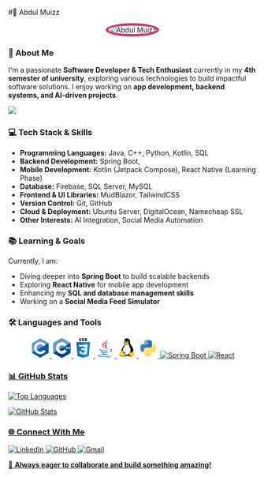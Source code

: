 #👋 Abdul Muizz
<p align="center">
  <img src="https://github.com/a-muizz28.png" alt="Abdul Muizz" width="150" 
  style="border-radius: 50%; border: 5px solid #cb3470;">
</p>


### 🚀 About Me
I'm a passionate **Software Developer & Tech Enthusiast** currently in my **4th semester of university**, exploring various technologies to build impactful software solutions. I enjoy working on **app development, backend systems, and AI-driven projects**.

<p align="left">
  <img src="https://komarev.com/ghpvc/?username=Abdul-Muizz&label=Profile%20views&color=0e75b6&style=flat" />
</p>

### 💻 Tech Stack & Skills
- **Programming Languages:** Java, C++, Python, Kotlin, SQL
- **Backend Development:** Spring Boot,
- **Mobile Development:** Kotlin (Jetpack Compose), React Native (Learning Phase)
- **Database:** Firebase, SQL Server, MySQL
- **Frontend & UI Libraries:** MudBlazor, TailwindCSS
- **Version Control:** Git, GitHub
- **Cloud & Deployment:** Ubuntu Server, DigitalOcean, Namecheap SSL
- **Other Interests:** AI Integration, Social Media Automation

### 📚 Learning & Goals
Currently, I am:
- Diving deeper into **Spring Boot** to build scalable backends
- Exploring **React Native** for mobile app development
- Enhancing my **SQL and database management skills**
- Working on a **Social Media Feed Simulator**

### 🛠 Languages and Tools
 <p align="center">
  <a href="https://www.cprogramming.com/" target="_blank"> <img src="https://raw.githubusercontent.com/devicons/devicon/master/icons/c/c-original.svg" alt="C" width="40" height="40"/> </a>
  <a href="https://www.w3schools.com/cpp/" target="_blank"> <img src="https://raw.githubusercontent.com/devicons/devicon/master/icons/cplusplus/cplusplus-original.svg" alt="C++" width="40" height="40"/> </a>
  <a href="https://www.w3schools.com/css/" target="_blank"> <img src="https://raw.githubusercontent.com/devicons/devicon/master/icons/css3/css3-original-wordmark.svg" alt="CSS3" width="40" height="40"/> </a>
  <a href="https://www.java.com" target="_blank"> <img src="https://raw.githubusercontent.com/devicons/devicon/master/icons/java/java-original.svg" alt="Java" width="40" height="40"/> </a>
  <a href="https://www.linux.org/" target="_blank"> <img src="https://raw.githubusercontent.com/devicons/devicon/master/icons/linux/linux-original.svg" alt="Linux" width="40" height="40"/> </a>
  <a href="https://www.python.org" target="_blank"> <img src="https://raw.githubusercontent.com/devicons/devicon/master/icons/python/python-original.svg" alt="Python" width="40" height="40"/> </
  <img src="https://upload.wikimedia.org/wikipedia/commons/0/06/Kotlin_Icon.svg" alt="Kotlin" width="80">
  <img src="https://upload.wikimedia.org/wikipedia/commons/4/44/Spring_Framework_Logo_2018.svg" alt="Spring Boot" width="100">
  <img src="https://upload.wikimedia.org/wikipedia/commons/a/a7/React-icon.svg" alt="React"height = "40" width="40">
</p>

</p>

</p>

### 📊 GitHub Stats
<p align="left">
  <img src="https://github-readme-stats.vercel.app/api/top-langs/?username=Abdul-Muizz&langs_count=8&layout=compact&theme=dark&title_color=cb3470&text_color=a9fef7&bg_color=141321&locale=en" alt="Top Languages" />
</p>

<p align="left">
  <img src="https://github-readme-stats.vercel.app/api?username=Abdul-Muizz&count_private=true&show_icons=true&theme=dark&title_color=cb3470&text_color=a9fef7&bg_color=141321&locale=en" alt="GitHub Stats" />
</p>

### 🌐 Connect With Me
<p align="left">
  <a href="https://www.linkedin.com/in/abdul-muizz-27783034a/" target="_blank"> <img src="https://raw.githubusercontent.com/rahuldkjain/github-profile-readme-generator/master/src/images/icons/Social/linked-in-alt.svg" alt="LinkedIn" height="30" width="40"/> </a>
  <a href="https://github.com/Abdul-Muizz" target="_blank"> <img src="https://raw.githubusercontent.com/rahuldkjain/github-profile-readme-generator/master/src/images/icons/Social/github.svg" alt="GitHub" height="30" width="40"/> </a>
  <a href="mailto:work.abdulmuizz@gmail.com" target="_blank"> <img src="https://upload.wikimedia.org/wikipedia/commons/7/7e/Gmail_icon_%282020%29.svg" alt="Gmail" height = "30" width="40">
</p>

🚀 **Always eager to collaborate and build something amazing!**

